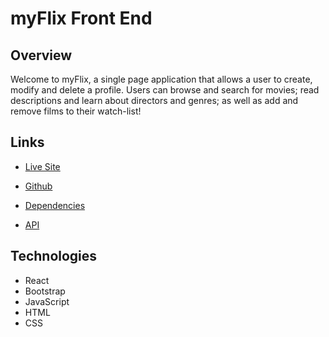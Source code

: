 # myFlix Front End

## Overview
Welcome to myFlix, a single page application that allows a user to create, modify and delete a profile. Users can browse and search for movies; read descriptions and learn about directors and genres; as well as add and remove films to their watch-list!

## Links
- [Live Site](https://fill)

- [Github](https://github.com/StraberryOctoSquid/myflix-client)

- [Dependencies](https://github.com/StraberryOctoSquid/myflix-client/blob/main/package.json)

- [API](https://github.com/StraberryOctoSquid/movie_api)


## Technologies

- React
- Bootstrap
- JavaScript
- HTML
- CSS

